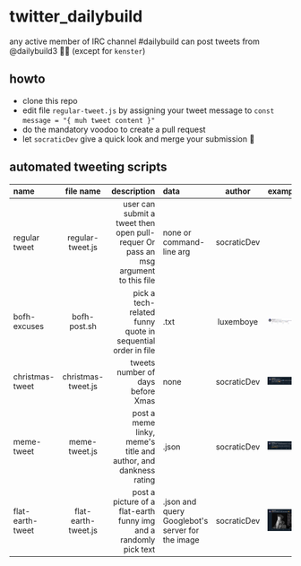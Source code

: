 # twitter_dailybuild

any active member of IRC channel #dailybuild can post tweets from @dailybuild3 🦄😹
(except for ``kenster``)

## howto

- clone this repo
- edit file ``regular-tweet.js`` by assigning your tweet message to ``const message = "{ muh tweet content }"``
- do the mandatory voodoo to create a pull request
- let ``socraticDev`` give a quick look and merge your submission 🏁

## automated tweeting scripts

| name           | file name    | description  |data           | author       | example      |
| :------------- | :----------: | -----------: |:------------- | :----------: | -----------: |
|regular tweet   |regular-tweet.js | user can submit a tweet then open pull-requer Or pass an msg argument to this file| none or command-line arg| socraticDev ||
|bofh-excuses|bofh-post.sh|pick a tech-related funny quote in sequential order in file|.txt|luxemboye|![capture of a bofh tweet](./captures/bofh-capture.png)|
|christmas-tweet|christmas-tweet.js|tweets number of days before Xmas|none|socraticDev|![capture of a xmas tweet](./captures/xmas-capture.png)|
|meme-tweet|meme-tweet.js|post a meme linky, meme's title and author, and dankness rating|.json|socraticDev|![capture of a meme tweet](./captures/meme-capture.png)|
|flat-earth-tweet|flat-earth-tweet.js|post a picture of a flat-earth funny img and a randomly pick text|.json and query Googlebot's server for the image|socraticDev|![capture of a flat-earth-tweet](./captures/flat-earth-capture.png)|
